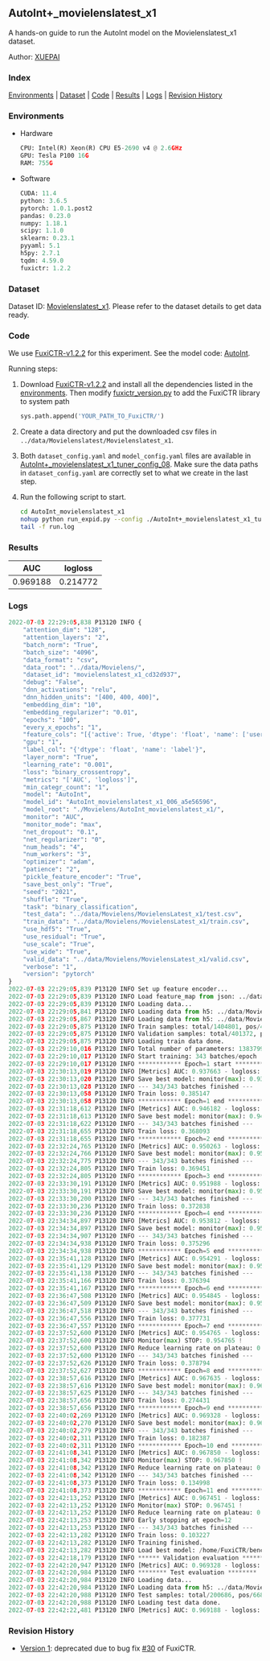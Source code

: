 ## AutoInt+_movielenslatest_x1

A hands-on guide to run the AutoInt model on the Movielenslatest_x1 dataset.

Author: [XUEPAI](https://github.com/xue-pai)

### Index

[Environments](#Environments) | [Dataset](#Dataset) | [Code](#Code) | [Results](#Results) | [Logs](#Logs) | [Revision History](#Revision-History)

### Environments

+ Hardware
  
  ```python
  CPU: Intel(R) Xeon(R) CPU E5-2690 v4 @ 2.6GHz
  GPU: Tesla P100 16G
  RAM: 755G
  ```

+ Software
  
  ```python
  CUDA: 11.4
  python: 3.6.5
  pytorch: 1.0.1.post2
  pandas: 0.23.0
  numpy: 1.18.1
  scipy: 1.1.0
  sklearn: 0.23.1
  pyyaml: 5.1
  h5py: 2.7.1
  tqdm: 4.59.0
  fuxictr: 1.2.2
  ```

### Dataset

Dataset ID: [Movielenslatest_x1](https://github.com/openbenchmark/BARS/blob/master/ctr_prediction/datasets/Movielenslatest#Movielenslatest_x1). Please refer to the dataset details to get data ready.

### Code

We use [FuxiCTR-v1.2.2](https://github.com/xue-pai/FuxiCTR/tree/v1.2.2) for this experiment. See the model code: [AutoInt](https://github.com/xue-pai/FuxiCTR/blob/v1.2.2/fuxictr/pytorch/models/AutoInt.py).

Running steps:

1. Download [FuxiCTR-v1.2.2](https://github.com/xue-pai/FuxiCTR/archive/refs/tags/v1.2.2.zip) and install all the dependencies listed in the [environments](#environments). Then modify [fuxictr_version.py](./fuxictr_version.py#L3) to add the FuxiCTR library to system path
   
   ```python
   sys.path.append('YOUR_PATH_TO_FuxiCTR/')
   ```

2. Create a data directory and put the downloaded csv files in `../data/Movielenslatest/Movielenslatest_x1`.

3. Both `dataset_config.yaml` and `model_config.yaml` files are available in [AutoInt+_movielenslatest_x1_tuner_config_08](./AutoInt+_movielenslatest_x1_tuner_config_08). Make sure the data paths in `dataset_config.yaml` are correctly set to what we create in the last step.

4. Run the following script to start.
   
   ```bash
   cd AutoInt_movielenslatest_x1
   nohup python run_expid.py --config ./AutoInt+_movielenslatest_x1_tuner_config_08 --expid AutoInt_movielenslatest_x1_006_a5e56596 --gpu 0 > run.log &
   tail -f run.log
   ```

### Results

| AUC      | logloss  |
|:--------:|:--------:|
| 0.969188 | 0.214772 |

### Logs

```python
2022-07-03 22:29:05,838 P13120 INFO {
    "attention_dim": "128",
    "attention_layers": "2",
    "batch_norm": "True",
    "batch_size": "4096",
    "data_format": "csv",
    "data_root": "../data/Movielens/",
    "dataset_id": "movielenslatest_x1_cd32d937",
    "debug": "False",
    "dnn_activations": "relu",
    "dnn_hidden_units": "[400, 400, 400]",
    "embedding_dim": "10",
    "embedding_regularizer": "0.01",
    "epochs": "100",
    "every_x_epochs": "1",
    "feature_cols": "[{'active': True, 'dtype': 'float', 'name': ['user_id', 'item_id', 'tag_id'], 'type': 'categorical'}]",
    "gpu": "1",
    "label_col": "{'dtype': 'float', 'name': 'label'}",
    "layer_norm": "True",
    "learning_rate": "0.001",
    "loss": "binary_crossentropy",
    "metrics": "['AUC', 'logloss']",
    "min_categr_count": "1",
    "model": "AutoInt",
    "model_id": "AutoInt_movielenslatest_x1_006_a5e56596",
    "model_root": "./Movielens/AutoInt_movielenslatest_x1/",
    "monitor": "AUC",
    "monitor_mode": "max",
    "net_dropout": "0.1",
    "net_regularizer": "0",
    "num_heads": "4",
    "num_workers": "3",
    "optimizer": "adam",
    "patience": "2",
    "pickle_feature_encoder": "True",
    "save_best_only": "True",
    "seed": "2021",
    "shuffle": "True",
    "task": "binary_classification",
    "test_data": "../data/Movielens/MovielensLatest_x1/test.csv",
    "train_data": "../data/Movielens/MovielensLatest_x1/train.csv",
    "use_hdf5": "True",
    "use_residual": "True",
    "use_scale": "True",
    "use_wide": "True",
    "valid_data": "../data/Movielens/MovielensLatest_x1/valid.csv",
    "verbose": "1",
    "version": "pytorch"
}
2022-07-03 22:29:05,839 P13120 INFO Set up feature encoder...
2022-07-03 22:29:05,839 P13120 INFO Load feature_map from json: ../data/Movielens/movielenslatest_x1_cd32d937/feature_map.json
2022-07-03 22:29:05,839 P13120 INFO Loading data...
2022-07-03 22:29:05,841 P13120 INFO Loading data from h5: ../data/Movielens/movielenslatest_x1_cd32d937/train.h5
2022-07-03 22:29:05,867 P13120 INFO Loading data from h5: ../data/Movielens/movielenslatest_x1_cd32d937/valid.h5
2022-07-03 22:29:05,875 P13120 INFO Train samples: total/1404801, pos/467878, neg/936923, ratio/33.31%, blocks/1
2022-07-03 22:29:05,875 P13120 INFO Validation samples: total/401372, pos/134225, neg/267147, ratio/33.44%, blocks/1
2022-07-03 22:29:05,875 P13120 INFO Loading train data done.
2022-07-03 22:29:10,016 P13120 INFO Total number of parameters: 1383799.
2022-07-03 22:29:10,017 P13120 INFO Start training: 343 batches/epoch
2022-07-03 22:29:10,017 P13120 INFO ************ Epoch=1 start ************
2022-07-03 22:30:13,019 P13120 INFO [Metrics] AUC: 0.937663 - logloss: 0.284440
2022-07-03 22:30:13,020 P13120 INFO Save best model: monitor(max): 0.937663
2022-07-03 22:30:13,028 P13120 INFO --- 343/343 batches finished ---
2022-07-03 22:30:13,058 P13120 INFO Train loss: 0.385147
2022-07-03 22:30:13,058 P13120 INFO ************ Epoch=1 end ************
2022-07-03 22:31:18,612 P13120 INFO [Metrics] AUC: 0.946182 - logloss: 0.287991
2022-07-03 22:31:18,613 P13120 INFO Save best model: monitor(max): 0.946182
2022-07-03 22:31:18,622 P13120 INFO --- 343/343 batches finished ---
2022-07-03 22:31:18,655 P13120 INFO Train loss: 0.368093
2022-07-03 22:31:18,655 P13120 INFO ************ Epoch=2 end ************
2022-07-03 22:32:24,765 P13120 INFO [Metrics] AUC: 0.950263 - logloss: 0.250355
2022-07-03 22:32:24,766 P13120 INFO Save best model: monitor(max): 0.950263
2022-07-03 22:32:24,775 P13120 INFO --- 343/343 batches finished ---
2022-07-03 22:32:24,805 P13120 INFO Train loss: 0.369451
2022-07-03 22:32:24,805 P13120 INFO ************ Epoch=3 end ************
2022-07-03 22:33:30,191 P13120 INFO [Metrics] AUC: 0.951988 - logloss: 0.253689
2022-07-03 22:33:30,191 P13120 INFO Save best model: monitor(max): 0.951988
2022-07-03 22:33:30,200 P13120 INFO --- 343/343 batches finished ---
2022-07-03 22:33:30,236 P13120 INFO Train loss: 0.372838
2022-07-03 22:33:30,236 P13120 INFO ************ Epoch=4 end ************
2022-07-03 22:34:34,897 P13120 INFO [Metrics] AUC: 0.953812 - logloss: 0.242734
2022-07-03 22:34:34,897 P13120 INFO Save best model: monitor(max): 0.953812
2022-07-03 22:34:34,907 P13120 INFO --- 343/343 batches finished ---
2022-07-03 22:34:34,938 P13120 INFO Train loss: 0.375296
2022-07-03 22:34:34,938 P13120 INFO ************ Epoch=5 end ************
2022-07-03 22:35:41,128 P13120 INFO [Metrics] AUC: 0.954291 - logloss: 0.239010
2022-07-03 22:35:41,129 P13120 INFO Save best model: monitor(max): 0.954291
2022-07-03 22:35:41,138 P13120 INFO --- 343/343 batches finished ---
2022-07-03 22:35:41,166 P13120 INFO Train loss: 0.376394
2022-07-03 22:35:41,167 P13120 INFO ************ Epoch=6 end ************
2022-07-03 22:36:47,508 P13120 INFO [Metrics] AUC: 0.954845 - logloss: 0.238665
2022-07-03 22:36:47,509 P13120 INFO Save best model: monitor(max): 0.954845
2022-07-03 22:36:47,518 P13120 INFO --- 343/343 batches finished ---
2022-07-03 22:36:47,556 P13120 INFO Train loss: 0.377731
2022-07-03 22:36:47,557 P13120 INFO ************ Epoch=7 end ************
2022-07-03 22:37:52,600 P13120 INFO [Metrics] AUC: 0.954765 - logloss: 0.238342
2022-07-03 22:37:52,600 P13120 INFO Monitor(max) STOP: 0.954765 !
2022-07-03 22:37:52,600 P13120 INFO Reduce learning rate on plateau: 0.000100
2022-07-03 22:37:52,600 P13120 INFO --- 343/343 batches finished ---
2022-07-03 22:37:52,626 P13120 INFO Train loss: 0.378794
2022-07-03 22:37:52,627 P13120 INFO ************ Epoch=8 end ************
2022-07-03 22:38:57,616 P13120 INFO [Metrics] AUC: 0.967635 - logloss: 0.206114
2022-07-03 22:38:57,616 P13120 INFO Save best model: monitor(max): 0.967635
2022-07-03 22:38:57,625 P13120 INFO --- 343/343 batches finished ---
2022-07-03 22:38:57,656 P13120 INFO Train loss: 0.274431
2022-07-03 22:38:57,656 P13120 INFO ************ Epoch=9 end ************
2022-07-03 22:40:02,269 P13120 INFO [Metrics] AUC: 0.969328 - logloss: 0.214030
2022-07-03 22:40:02,270 P13120 INFO Save best model: monitor(max): 0.969328
2022-07-03 22:40:02,279 P13120 INFO --- 343/343 batches finished ---
2022-07-03 22:40:02,311 P13120 INFO Train loss: 0.182387
2022-07-03 22:40:02,311 P13120 INFO ************ Epoch=10 end ************
2022-07-03 22:41:08,341 P13120 INFO [Metrics] AUC: 0.967850 - logloss: 0.240925
2022-07-03 22:41:08,342 P13120 INFO Monitor(max) STOP: 0.967850 !
2022-07-03 22:41:08,342 P13120 INFO Reduce learning rate on plateau: 0.000010
2022-07-03 22:41:08,342 P13120 INFO --- 343/343 batches finished ---
2022-07-03 22:41:08,373 P13120 INFO Train loss: 0.134998
2022-07-03 22:41:08,373 P13120 INFO ************ Epoch=11 end ************
2022-07-03 22:42:13,252 P13120 INFO [Metrics] AUC: 0.967451 - logloss: 0.254764
2022-07-03 22:42:13,252 P13120 INFO Monitor(max) STOP: 0.967451 !
2022-07-03 22:42:13,252 P13120 INFO Reduce learning rate on plateau: 0.000001
2022-07-03 22:42:13,253 P13120 INFO Early stopping at epoch=12
2022-07-03 22:42:13,253 P13120 INFO --- 343/343 batches finished ---
2022-07-03 22:42:13,282 P13120 INFO Train loss: 0.103227
2022-07-03 22:42:13,282 P13120 INFO Training finished.
2022-07-03 22:42:13,282 P13120 INFO Load best model: /home/FuxiCTR/benchmarks/Movielens/AutoInt_movielenslatest_x1/movielenslatest_x1_cd32d937/AutoInt_movielenslatest_x1_006_a5e56596.model
2022-07-03 22:42:18,179 P13120 INFO ****** Validation evaluation ******
2022-07-03 22:42:20,947 P13120 INFO [Metrics] AUC: 0.969328 - logloss: 0.214030
2022-07-03 22:42:20,984 P13120 INFO ******** Test evaluation ********
2022-07-03 22:42:20,984 P13120 INFO Loading data...
2022-07-03 22:42:20,984 P13120 INFO Loading data from h5: ../data/Movielens/movielenslatest_x1_cd32d937/test.h5
2022-07-03 22:42:20,988 P13120 INFO Test samples: total/200686, pos/66850, neg/133836, ratio/33.31%, blocks/1
2022-07-03 22:42:20,988 P13120 INFO Loading test data done.
2022-07-03 22:42:22,481 P13120 INFO [Metrics] AUC: 0.969188 - logloss: 0.214772
```

### Revision History

- [Version 1](https://github.com/openbenchmark/BARS/tree/88d3a0faa4565e975141ae89a52d35d3a8b56eda/ctr_prediction/benchmarks/AutoInt/AutoInt%2B_movielenslatest_x1#autoint_movielenslatest_x1): deprecated due to bug fix [#30](https://github.com/xue-pai/FuxiCTR/issues/30) of FuxiCTR.

